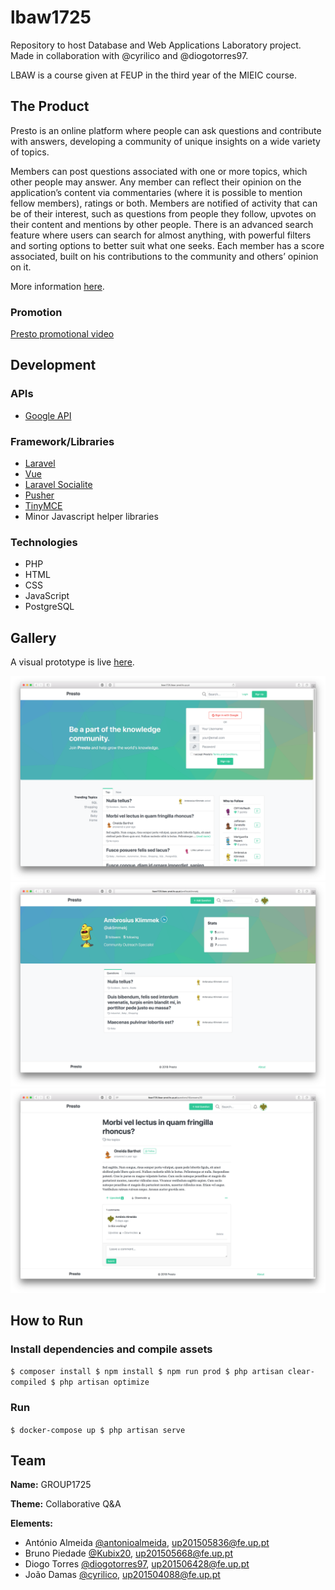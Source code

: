 # lbaw1725
Repository to host Database and Web Applications Laboratory project. Made  in collaboration with @cyrilico and @diogotorres97.

LBAW is a course given at FEUP in the third year of the MIEIC course.

## The Product
Presto is an online platform where people can ask questions and contribute with answers, developing a community of unique insights on a wide variety of topics.

Members can post questions associated with one or more topics, which other people may answer. Any member can reflect their opinion on the application’s content via commentaries (where it is possible to mention fellow members), ratings or both. Members
are notified of activity that can be of their interest, such as questions from people they follow, upvotes on their content and mentions by other people. There is an advanced search feature where users can search for almost anything, with powerful filters and sorting options to better suit what one seeks. Each member has a score associated, built on his contributions to the community and others’ opinion on it.

More information [here](https://github.com/antonioalmeida/lbaw1725/tree/master/docs/Artifacts).

### Promotion

[Presto promotional video](https://www.youtube.com/watch?v=EEsTcBUwF6o)

## Development

### APIs
* [Google API](https://developers.google.com/identity/protocols/OAuth2)

### Framework/Libraries
* [Laravel](https://laravel.com/)
* [Vue](https://vuejs.org/)
* [Laravel Socialite](https://laravel.com/docs/5.5/socialite)
* [Pusher](https://pusher.com/)
* [TinyMCE](https://www.tinymce.com/)
* Minor Javascript helper libraries

### Technologies 
* PHP
* HTML
* CSS
* JavaScript
* PostgreSQL

## Gallery

A visual prototype is live [here](https://antonioalmeida.me/lbaw1725/).

[<img src="/docs/res/index.png">](/docs/res/index.png)                                                                                                                              
[<img src="/docs/res/profile.png">](/docs/res/profile.png)                                                                                                                              
[<img src="/docs/res/answer.png">](/docs/res/answer.png)                                                                                                                              
 
## How to Run
### Install dependencies and compile assets
``
$ composer install
$ npm install
$ npm run prod
$ php artisan clear-compiled
$ php artisan optimize
``

### Run
``
$ docker-compose up
$ php artisan serve
``

## Team 
  **Name:** GROUP1725

  **Theme:** Collaborative Q&A
  
  **Elements:**
- António Almeida [@antonioalmeida](https://github.com/antonioalmeida), up201505836@fe.up.pt
- Bruno Piedade [@Kubix20](https://github.com/Kubix20), up201505668@fe.up.pt
- Diogo Torres [@diogotorres97](https://github.com/diogotorres97), up201506428@fe.up.pt
- João Damas [@cyrilico](https://github.com/cyrilico), up201504088@fe.up.pt
